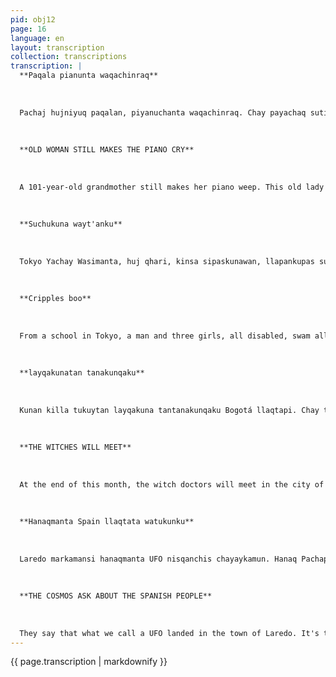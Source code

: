 ```yaml
---
pid: obj12
page: 16
language: en
layout: transcription
collection: transcriptions
transcription: |
  **Paqala pianunta waqachinraq**
  
  
  
  Pachaj hujniyuq paqalan, piyanuchanta waqachinraq. Chay payachaq sutinmi Julia Alonso del Castillo. Paymi qayninchaw ch'askachay p'unchaypi, Mexico Suyupi sipas p'unchayninkunata yuyarispa, llapan uyarisqan runakunaq sunqonta llanllarichinraq. Acha lawmi ninkun, uyariq runakuna Icha pachaj watatawanraq hunt'aykachinman.
  
  
  
  **OLD WOMAN STILL MAKES THE PIANO CRY**
  
  
  
  A 101-year-old grandmother still makes her piano weep. This old lady's name is Julia Alonso del Castillo. On Thursday in Mexico City, she reminisced about her younger years and brought joy to the hearts of all who listened. "How lovely!" the people who listened said. "I hope she lives another 100 years."
  
  
  
  **Suchukuna wayt'anku**
  
  
  
  Tokyo Yachay Wasimanta, huj qhari, kinsa sipaskunawan, llapankupas suchukama, p'unchaynistinta waytanku. Paykunan qochata chinparunku suchukayninpi wayt'aspalla; warmachakunallaragmi kanku, chunka pisqayug, chunka qanchisniyuq watallayuqraqmi kankupas. Imaynataraqcha wayt'ankuman qhali kankuman chayqa, cheqapaqmi, imaymanapas mana iñiypaq.
  
  
  
  **Cripples boo**
  
  
  
  From a school in Tokyo, a man and three girls, all disabled, swam all day. They crossed the sea, disabled, in a constant state of chaos. They're still very young, only 15 and 17 years old. What a big fuss they would make if they were healthy, truly, there are things that are unbelievable.
  
  
  
  **layqakunatan tanakunqaku**
  
  
  
  Kunan killa tukuytan layqakuna tantanakunqaku Bogotá llaqtapi. Chay tantanakuy munasqankumantan, imaymana ch'ataykunata chaskishanku. Nawpaqtaqa tayta kurakunan hark'akunku, llaqta runakunapaq chhiki kasqan rayku. Mana allinpaqmi kay paqokunaq huñunakusqankuta qhawarinku,... .Alquntin, Uturunkuntin ima Bogota llaqtaman chayasqankumantachus hina..
  
  
  
  **THE WITCHES WILL MEET**
  
  
  
  At the end of this month, the witch doctors will meet in the city of Bogotá. For this very reason, they are receiving all sorts of accusations. Initially, the priests opposed it because it's dangerous for the villagers. It's not for the best if the witch doctors meet, if they go to the village with their dogs and leopards. Witch doctors don't meet for the best...
  
  
  
  **Hanaqmanta Spain llaqtata watukunku**
  
  
  
  Laredo markamansi hanaqmanta UFO nisqanchis chayaykamun. Hanaq Pachapi tiyaqkunaq aviunninmi chayqa. Chaytas kay nisqanchis markapi rikurunku, pukata, q'omerta k'anchashaqta, hinaspataq pay kikinpimuyushaqta. Manan España llaqtallatachu watukunkuqa, llaqtanchismanpas maychika kutiñama hamunku hinaspa mana rikunchischu.
  
  
  
  **THE COSMOS ASK ABOUT THE SPANISH PEOPLE**
  
  
  
  They say that what we call a UFO landed in the town of Laredo. It's the plane of those who live in the sky. They say they saw it in the town we're talking about, flashing red and green, circling in circles. They didn't just ask about the Spanish town, but how many times have they come to our town and we haven't seen them?
---
```


{{ page.transcription | markdownify }}
